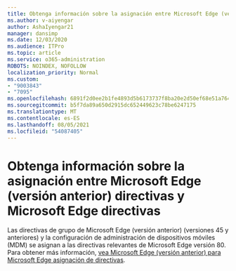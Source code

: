 ```yaml
---
title: Obtenga información sobre la asignación entre Microsoft Edge (versión anterior) directivas y Microsoft Edge directivas
ms.author: v-aiyengar
author: AshaIyengar21
manager: dansimp
ms.date: 12/03/2020
ms.audience: ITPro
ms.topic: article
ms.service: o365-administration
ROBOTS: NOINDEX, NOFOLLOW
localization_priority: Normal
ms.custom:
- "9003843"
- "7095"
ms.openlocfilehash: 6891f2d0ee2b1fe4893d5b6173737f8ba20e2d50ef68e51a764e5f9f1fc7f790
ms.sourcegitcommit: b5f7da89a650d2915dc652449623c78be6247175
ms.translationtype: MT
ms.contentlocale: es-ES
ms.lasthandoff: 08/05/2021
ms.locfileid: "54087405"
---
```

# <a name="learn-about-mapping-between-microsoft-edge-legacy-policies-and-microsoft-edge-policies"></a>Obtenga información sobre la asignación entre Microsoft Edge (versión anterior) directivas y Microsoft Edge directivas

Las directivas de grupo de Microsoft Edge (versión anterior) (versiones 45 y anteriores) y la configuración de administración de dispositivos móviles (MDM) se asignan a las directivas relevantes de Microsoft Edge versión 80. Para obtener más información, [vea Microsoft Edge (versión anterior) para Microsoft Edge asignación de directivas](https://go.microsoft.com/fwlink/?linkid=2141665).